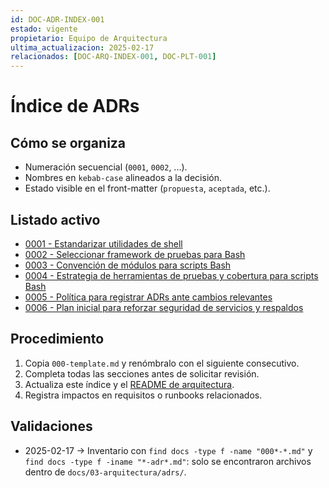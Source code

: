 ```yaml
---
id: DOC-ADR-INDEX-001
estado: vigente
propietario: Equipo de Arquitectura
ultima_actualizacion: 2025-02-17
relacionados: [DOC-ARQ-INDEX-001, DOC-PLT-001]
---
```

# Índice de ADRs

## Cómo se organiza
- Numeración secuencial (`0001`, `0002`, ...).
- Nombres en `kebab-case` alineados a la decisión.
- Estado visible en el front-matter (`propuesta`, `aceptada`, etc.).

## Listado activo
- [0001 - Estandarizar utilidades de shell](0001-standardizar-utils-shell.md)
- [0002 - Seleccionar framework de pruebas para Bash](0002-framework-pruebas-bash.md)
- [0003 - Convención de módulos para scripts Bash](0003-convencion-modulos-scripts.md)
- [0004 - Estrategia de herramientas de pruebas y cobertura para scripts Bash](0004-estrategia-pruebas-y-cobertura.md)
- [0005 - Política para registrar ADRs ante cambios relevantes](0005-politica-adrs-cambios-relevantes.md)
- [0006 - Plan inicial para reforzar seguridad de servicios y respaldos](0006-plan-inicial-seguridad-y-backups.md)

## Procedimiento
1. Copia `000-template.md` y renómbralo con el siguiente consecutivo.
2. Completa todas las secciones antes de solicitar revisión.
3. Actualiza este índice y el [README de arquitectura](../README.md).
4. Registra impactos en requisitos o runbooks relacionados.

## Validaciones
- 2025-02-17 → Inventario con `find docs -type f -name "000*-*.md"` y `find docs -type f -iname "*-adr*.md"`: solo se encontraron archivos dentro de `docs/03-arquitectura/adrs/`.
